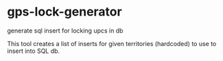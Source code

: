 # gps-lock-generator
generate sql insert for locking upcs in db

This tool creates a list of inserts for given territories (hardcoded) to use to insert into SQL db.
